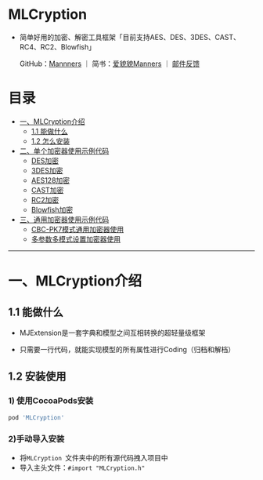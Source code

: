# MLCryption


- 简单好用的加密、解密工具框架「目前支持AES、DES、3DES、CAST、RC4、RC2、Blowfish」

  GitHub：[Mannners](https://github.com/limao0824) ｜ 简书：[爱貌貌Manners](https://www.jianshu.com/u/2a30a84c7dbc) ｜ [邮件反馈](mailto:limao0824@163.com)


# 目录 

* [一、MLCryption介绍](#Getting_Started)
   * [1.1 能做什么](#Features)
   * [1.2 怎么安装](#Installation)
* [二、单个加密器使用示例代码](#Examples)
   * [DES加密](#JSON_Model)
   * [3DES加密](#JSONString_Model)
   * [AES128加密](#Model_contains_model)
   * [CAST加密](#Model_contains_model_array)
   * [RC2加密](#Model_name_JSON_key_mapping)
  * [Blowfish加密](#JSON_array_model_array)
* [三、通用加密器使用示例代码](#Examples)
  * [CBC-PK7模式通用加密器使用](#JSON_Model)
  * [多参数多模式设置加密器使用](#JSONString_Model)

---

# <a id="Getting_Started"></a> 一、MLCryption介绍

## <a id="Features"></a> 1.1 能做什么
- MJExtension是一套字典和模型之间互相转换的超轻量级框架
* 只需要一行代码，就能实现模型的所有属性进行Coding（归档和解档）

## <a id="Installation"></a> 1.2 安装使用

### 1) 使用CocoaPods安装

```ruby
pod 'MLCryption'
```

### 2)手动导入安装
- 将`MLCryption `文件夹中的所有源代码拽入项目中
- 导入主头文件：`#import "MLCryption.h"`